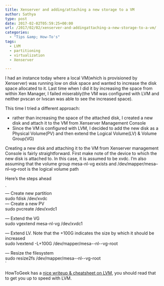 ```yaml
---
title: Xenserver and adding/attaching a new storage to a VM
author: Sathya
type: post
date: 2017-02-02T05:59:25+00:00
url: /2017/02/02/xenserver-and-addingattaching-a-new-storage-to-a-vm/
categories:
  - "Tips &amp; How-To's"
tags:
  - LVM
  - partitioning
  - virtualization
  - Xenserver

---
```

I had an instance today where a local VM(which is provisioned by Xenserver) was running low on disk space and wanted to increase the disk space allocated to it. Last time when I did it by increasing the space from within Xen Manager, I failed miserably(the VM was configured with LVM and neither pvscan or lvscan was able to see the increased space).

This time I tried a different approach:

  * rather than increasing the space of the attached disk, I created a new disk and attach it to the VM from Xenserver Management Console
  * Since the VM is configured with LVM, I decided to add the new disk as a Physical Volume(PV) and then extend the Logical Volume(LV) & Volume Group(VG)

Creating a new disk and attaching it to the VM from Xenserver management Console is fairly straightforward. First make note of the device to which the new disk is attached to. In this case, it is assumed to be xvdc. I&#8217;m also assuming that the volume group mesa-nl-vg exists and /dev/mapper/mesa&#8211;nl&#8211;vg&#8211;root is the logical volume path

Here&#8217;s the steps ahead

`<br />
— Create new partition<br />
sudo fdisk /dev/xvdc<br />
— Create a new PV<br />
sudo pvcreate /dev/xvdc1</p>
<p>— Extend the VG<br />
sudo vgextend mesa-nl-vg /dev/xvdc1</p>
<p>— Extend LV. Note that the +100G indicates the size by which it should be increased<br />
sudo lvextend -L+100G /dev/mapper/mesa--nl--vg-root</p>
<p>— Resize the filesystem<br />
sudo resize2fs /dev/mapper/mesa--nl--vg-root<br />
` 

HowToGeek has a [nice writeup & cheatsheet on LVM][1], you should read that to get you up to speed with LVM.

 [1]: https://www.howtogeek.com/howto/40702/how-to-manage-and-use-lvm-logical-volume-management-in-ubuntu/
